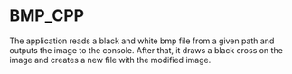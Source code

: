 # BMP_CPP
The application reads a black and white bmp file from a given path and outputs the image to the console. After that, it draws a black cross on the image and creates a new file with the modified image.
